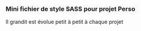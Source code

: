 ### Mini fichier de style SASS pour projet Perso

Il grandit est évolue petit à petit à chaque projet